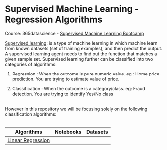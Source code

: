 # Supervised Machine Learning - Regression Algorithms
Course: 365datascience - <a href="https://www.udemy.com/course/the-supervised-machine-learning-course/learn/lecture/33662468#overview">Supervised  Machine Learning Bootcamp</a>



<a href='https://developers.google.com/machine-learning/intro-to-ml/supervised'>Supervised learning</a>: is a type of machine learning in which machine learn
from known datasets (set of training examples), and then predict the output.
A supervised learning agent needs to find out the function that matches a given sample set.
Supervised learning further can be classified into two categories of algorithms:

1) Regression : When the outcome is pure numeric value. 
	eg : Home price prediction. You are trying to estimate value of price.

2) Classification : When the outcome is a category/class. 
	eg: Fraud detection. You are trying to identify Yes/No class

<br>
However in this repository we will be focusing solely on the following classification algorithms:
<br>
<br>
<table>
   <thead>
      <tr>
         <th>Algorithms</th>
         <th>Notebooks</th>
        <th>Datasets</th>
      </tr>
   </thead>
   <tbody>
      <tr>
        <td><a href="">Linear Regression </a></td>
        <td><a href=""> </a></td>
        <td><a href=""></a></td>
      </tr>
        
   </tbody>
</table>
